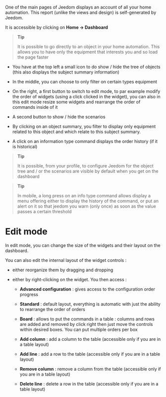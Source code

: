 One of the main pages of Jeedom displays an account of all
your home automation. This report (unlike the views and design) is
self-generated by Jeedom.

It is accessible by clicking on **Home → Dashboard**

> **Tip**
>
> It is possible to go directly to an object in your home automation.
> This allows you to have only the equipment that interests you and
> so load the page faster

-   You have at the top left a small icon to do
    show / hide the tree of objects (this also displays the
    subject summary information)

-   In the middle, you can choose to only filter on certain types
    equipment

-   On the right, a first button to switch to edit mode, to par
    example modify the order of widgets (using a click clicked
    in the widget), you can also in this edit mode
    resize some widgets and rearrange the order of commands
    inside of it

-   A second button to show / hide the scenarios

-   By clicking on an object summary, you filter to display only
    equipment related to this object and which relate to this
    subject summary.

-   A click on an information type command displays
    the order history (if it is historical)

> **Tip**
>
> It is possible, from your profile, to configure Jeedom for
> the object tree and / or the scenarios are visible by default
> when you get on the dashboard

> **Tip**
>
> In mobile, a long press on an info type command allows
> display a menu offering either to display the history of the
> command, or put an alert on it so that jeedom you
> warn (only once) as soon as the value passes a certain threshold

Edit mode 
============

In edit mode, you can change the size of the widgets and their
layout on the dashboard.

You can also edit the internal layout of the widget controls
:

-   either reorganize them by dragging and dropping

-   either by right-clicking on the widget. You then access :

    -   **Advanced configuration** : gives access to the configuration
        order progress

    -   **Standard** : default layout, everything is automatic
        with just the ability to rearrange the order of orders

    -   **Board** : allows to put the commands in a table :
        columns and rows are added and removed by click
        right then just move the controls within
        desired boxes. You can put multiple orders per box

    -   **Add column** : add a column to the table (accessible
        only if you are in a table layout)

    -   **Add line** : add a row to the table (accessible
        only if you are in a table layout)

    -   **Remove column** : remove a column from the table
        (accessible only if you are in a table layout)

    -   **Delete line** : delete a row in the table (accessible
        only if you are in a table layout)


